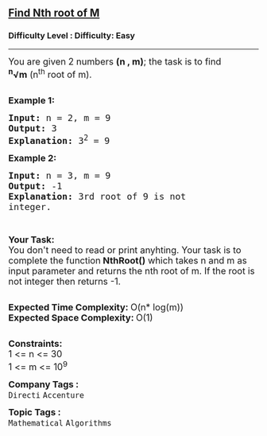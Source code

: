 <h2><a href="https://www.geeksforgeeks.org/problems/find-nth-root-of-m5843/1?itm_source=geeksforgeeks&itm_medium=article&itm_campaign=practice_card">Find Nth root of M</a></h2><h3>Difficulty Level : Difficulty: Easy</h3><hr><div class="problems_problem_content__Xm_eO"><p><span style="font-size:18px">You are given 2 numbers <strong>(n&nbsp;, m)</strong>; the task is to find <strong><sup>n</sup>√m</strong>&nbsp;(n<sup>th</sup> root of m).</span><br>
&nbsp;</p>

<p><span style="font-size:18px"><strong>Example 1:</strong></span></p>

<pre><span style="font-size:18px"><strong>Input: </strong>n = 2, m = 9
<strong>Output: </strong>3
<strong>Explanation: </strong>3<sup>2</sup>&nbsp;= 9</span>
</pre>

<p><span style="font-size:18px"><strong>Example 2:</strong></span></p>

<pre><span style="font-size:18px"><strong>Input: </strong>n = 3, m = 9
<strong>Output: </strong>-1
<strong>Explanation: </strong>3rd root of 9 is not
integer.</span>
</pre>

<p>&nbsp;</p>

<p><span style="font-size:18px"><strong>Your Task:</strong><br>
You don't need to read or print anyhting. Your task is to complete the function<strong>&nbsp;NthRoot()</strong>&nbsp;which takes n and m as input parameter and returns the nth root of m. If the root is not integer then returns -1.</span><br>
&nbsp;</p>

<p><span style="font-size:18px"><strong>Expected Time Complexity:&nbsp;</strong>O(n* log(m))<br>
<strong>Expected Space Complexity:&nbsp;</strong>O(1)</span><br>
&nbsp;</p>

<p><span style="font-size:18px"><strong>Constraints:</strong><br>
1 &lt;= n &lt;= 30</span><br>
<span style="font-size:18px">1 &lt;= m &lt;= 10<sup>9</sup></span></p>
</div><p><span style=font-size:18px><strong>Company Tags : </strong><br><code>Directi</code>&nbsp;<code>Accenture</code>&nbsp;<br><p><span style=font-size:18px><strong>Topic Tags : </strong><br><code>Mathematical</code>&nbsp;<code>Algorithms</code>&nbsp;
